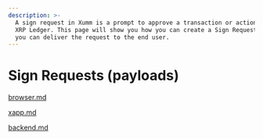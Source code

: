 ```yaml
---
description: >-
  A sign request in Xumm is a prompt to approve a transaction or action on the
  XRP Ledger. This page will show you how you can create a Sign Request, and how
  you can deliver the request to the end user.
---
```


# Sign Requests (payloads)

[browser.md](browser.md "mention")

[xapp.md](xapp.md "mention")

[backend.md](backend.md "mention")
